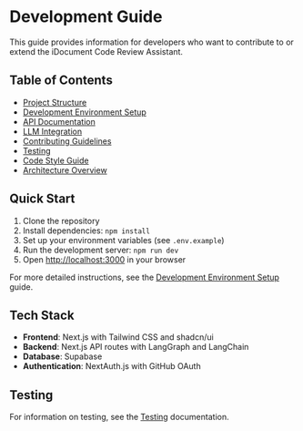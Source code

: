 # Development Guide

This guide provides information for developers who want to contribute to or extend the iDocument Code Review Assistant.

## Table of Contents

- [Project Structure](./project-structure.md)
- [Development Environment Setup](./environment-setup.md)
- [API Documentation](./api-documentation.md)
- [LLM Integration](./llm-integration.md)
- [Contributing Guidelines](./contributing.md)
- [Testing](./testing.md)
- [Code Style Guide](./code-style.md)
- [Architecture Overview](./architecture.md)

## Quick Start

1. Clone the repository
2. Install dependencies: `npm install`
3. Set up your environment variables (see `.env.example`)
4. Run the development server: `npm run dev`
5. Open [http://localhost:3000](http://localhost:3000) in your browser

For more detailed instructions, see the [Development Environment Setup](./environment-setup.md) guide.

## Tech Stack

- **Frontend**: Next.js with Tailwind CSS and shadcn/ui
- **Backend**: Next.js API routes with LangGraph and LangChain
- **Database**: Supabase
- **Authentication**: NextAuth.js with GitHub OAuth

## Testing

For information on testing, see the [Testing](./testing.md) documentation. 